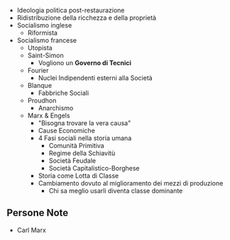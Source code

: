 - Ideologia politica post-restaurazione
- Ridistribuzione della ricchezza e della proprietà
- Socialismo inglese
	- Riformista
- Socialismo francese
	- Utopista
	- Saint-Simon
		- Vogliono un **Governo di Tecnici**
	- Fourier
		- Nuclei Indipendenti esterni alla Società
	- Blanque
		- Fabbriche Sociali
	- Proudhon
		- Anarchismo
	- Marx & Engels
		- "Bisogna trovare la vera causa"
		- Cause Economiche
		- 4 Fasi sociali nella storia umana
			- Comunità Primitiva
			- Regime della Schiavitù
			- Società Feudale
			- Società Capitalistico-Borghese
		- Storia come Lotta di Classe
		- Cambiamento dovuto al miglioramento dei mezzi di produzione
			- Chi sa meglio usarli diventa classe dominante
## Persone Note
- Carl Marx